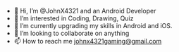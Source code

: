 - 👋 Hi, I’m @JohnX4321 and an Android Developer
- 👀 I’m interested in Coding, Drawing, Quiz
- 🌱 I’m currently upgrading my skills in Android and iOS.
- 💞️ I’m looking to collaborate on anything
- 📫 How to reach me johnx4321gaming@gmail.com

<!---
JohnX4321/JohnX4321 is a ✨ special ✨ repository because its `README.md` (this file) appears on your GitHub profile.
You can click the Preview link to take a look at your changes.
--->
